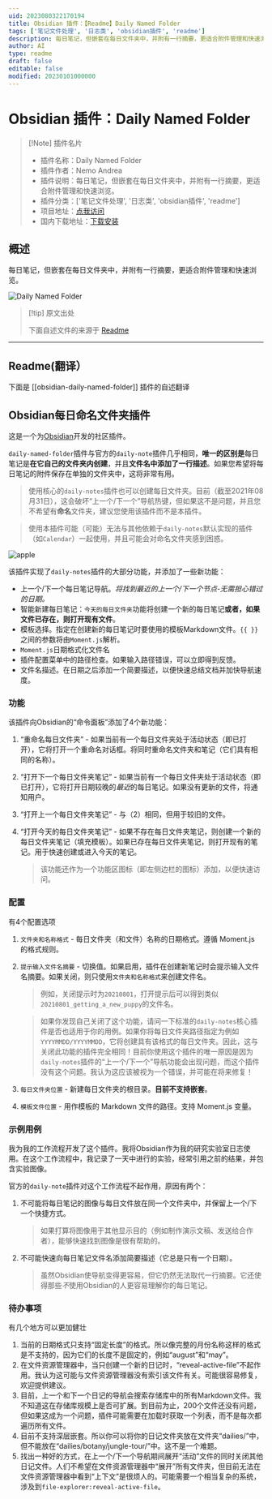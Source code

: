 ```yaml
---
uid: 2023080322170194
title: Obsidian 插件：【Readme】Daily Named Folder
tags: ['笔记文件处理', '日志类', 'obsidian插件', 'readme']
description: 每日笔记，但嵌套在每日文件夹中，并附有一行摘要，更适合附件管理和快速浏览。
author: AI
type: readme
draft: false
editable: false
modified: 20230101000000
---
```


# Obsidian 插件：Daily Named Folder

> [!Note] 插件名片
> - 插件名称：Daily Named Folder
> - 插件作者：Nemo Andrea
> - 插件说明：每日笔记，但嵌套在每日文件夹中，并附有一行摘要，更适合附件管理和快速浏览。
> - 插件分类：['笔记文件处理', '日志类', 'obsidian插件', 'readme']
> - 项目地址：[点我访问](https://github.com/NemoAndrea/obsidian-daily-named-folder)
> - 国内下载地址：[下载安装](https://pkmer.cn/products/plugin/pluginMarket/?obsidian-daily-named-folder)

## 概述

每日笔记，但嵌套在每日文件夹中，并附有一行摘要，更适合附件管理和快速浏览。

![Daily Named Folder](https://cdn.pkmer.cn/covers/obsidian-daily-named-folder_new.gif!pkmer)

> [!tip] 原文出处
> 
>下面自述文件的来源于 [Readme](https://ghproxy.net/https://raw.githubusercontent.com/NemoAndrea/obsidian-daily-named-folder/master/README.md)
> 

---

## Readme(翻译）

下面是 [[obsidian-daily-named-folder]] 插件的自述翻译


## Obsidian每日命名文件夹插件

这是一个为[Obsidian](https://obsidian.md/)开发的社区插件。

`daily-named-folder`插件与官方的`daily-note`插件几乎相同，**唯一的区别是**每日笔记是**在它自己的文件夹内创建**，并且**文件名中添加了一行描述**。如果您希望将每日笔记的附件保存在单独的文件夹中，这将非常有用。

> 使用核心的`daily-notes`插件也可以创建每日文件夹。目前（截至2021年08月31日），这会破坏“上一个/下一个”导航热键，但如果这不是问题，并且您不希望有**命名**文件夹，建议您使用该插件而不是本插件。

> 使用本插件可能（可能）无法与其他依赖于`daily-notes`默认实现的插件（如`Calendar`）一起使用，并且可能会对命名文件夹感到困惑。

![apple](https://i.imgur.com/RWckxI8.gif)

该插件实现了`daily-notes`插件的大部分功能，并添加了一些新功能：

* 上一个/下一个每日笔记导航。*将找到最近的上一个/下一个节点-无需担心错过的日期。*
* 智能新建每日笔记：`今天的每日文件夹`功能将创建一个新的每日笔记**或者，如果文件已存在，则打开现有文件**。
* 模板选择。指定在创建新的每日笔记时要使用的模板Markdown文件。`{{ }}`之间的参数将由`Moment.js`解析。
* `Moment.js`日期格式化文件名
* 插件配置菜单中的路径检查。如果输入路径错误，可以立即得到反馈。
* 文件名描述。在日期之后添加一个简要描述，以便快速总结文档并加快导航速度。

### 功能

该插件向Obsidian的“命令面板”添加了4个新功能：

1. “重命名每日文件夹” - 如果当前有一个每日文件夹处于活动状态（即已打开），它将打开一个重命名对话框。将同时重命名文件夹和笔记（它们具有相同的名称）。

2. “打开下一个每日文件夹笔记” - 如果当前有一个每日文件夹处于活动状态（即已打开），它将打开日期较晚的*最近*的每日笔记。如果没有更新的文件，将通知用户。

3. “打开上一个每日文件夹笔记” - 与（2）相同，但用于较旧的文件。

4. “打开今天的每日文件夹笔记” - 如果不存在每日文件夹笔记，则创建一个新的每日文件夹笔记（填充模板）。如果已存在每日文件夹笔记，则打开现有的笔记。用于快速创建或进入今天的笔记。

   > 该功能还作为一个功能区图标（即左侧边栏的图标）添加，以便快速访问。

### 配置

有4个配置选项

1. `文件夹和名称格式` - 每日文件夹（和文件）名称的日期格式。遵循 Moment.js 的格式规则。

2. `提示输入文件名摘要` - 切换值。如果启用，插件在创建新笔记时会提示输入文件名摘要。如果关闭，则只使用`文件夹和名称格式`来创建文件名。

   > 例如，关闭提示时为`20210801`，打开提示后可以得到类似`20210801_getting_a_new_puppy`的文件名。

   > 如果你发现自己关闭了这个功能，请问一下标准的`daily-notes`核心插件是否也适用于你的用例。如果你将每日文件夹路径指定为例如`YYYYMMDD/YYYYMMDD`，它将创建具有该格式的每日文件夹。因此，这与关闭此功能的插件完全相同！目前你使用这个插件的唯一原因是因为`daily-notes`插件的“上一个/下一个”导航功能会出现问题，而这个插件没有这个问题。我认为这应该被视为一个错误，并可能在将来修复！

3. `每日文件夹位置` - 新建每日文件夹的根目录。**目前不支持嵌套**。

4. `模板文件位置` - 用作模板的 Markdown 文件的路径。支持 Moment.js 变量。

### 示例用例

我为我的工作流程开发了这个插件。我将Obsidian作为我的研究实验室日志使用。在这个工作流程中，我记录了一天中进行的实验，经常引用之前的结果，并包含实验图像。

官方的`daily-note`插件对这个工作流程不起作用，原因有两个：

1. 不可能将每日笔记的图像与每日文件放在同一个文件夹中，并保留上一个/下一个快捷方式。

   > 如果打算将图像用于其他显示目的（例如制作演示文稿、发送给合作者），能够快速找到图像是很有帮助的。

2. 不可能快速向每日笔记文件名添加简要描述（它总是只有一个日期）。

   > 虽然Obsidian使导航变得更容易，但它仍然无法取代一行摘要。它还使得那些*不*使用Obsidian的人更容易理解你的每日笔记。

### 待办事项

有几个地方可以更加健壮

1. 当前的日期格式只支持“固定长度”的格式。所以像完整的月份名称这样的格式是不支持的，因为它们的长度不是固定的，例如“august”和“may”。
2. 在文件资源管理器中，当只创建一个新的日记时，“reveal-active-file”不起作用。我认为这可能与文件资源管理器没有索引该文件有关。可能很容易修复，欢迎提供建议。
3. 目前，上一个和下一个日记的导航会搜索存储库中的所有Markdown文件。我不知道这在存储库规模上是否可扩展。到目前为止，200个文件还没有问题，但如果这成为一个问题，插件可能需要在加载时获取一个列表，而不是每次都遍历所有文件。
4. 目前不支持深层嵌套。所以你可以将你的日记文件夹放在文件夹“dailies/”中，但不能放在“dailies/botany/jungle-tour/”中。这不是一个难题。
5. 找出一种好的方式，在上一个/下一个导航期间展开“活动”文件的同时关闭其他日记文件。人们不希望在文件资源管理器中“展开”所有文件夹，但目前无法在文件资源管理器中看到“上下文”是很烦人的。可能需要一个相当复杂的系统，涉及到`file-explorer:reveal-active-file`。



